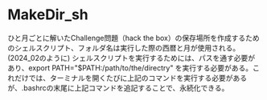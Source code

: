 ﻿# MakeDir_sh
ひと月ごとに解いたChallenge問題（hack the box）の保存場所を作成するためのシェルスクリプト、フォルダ名は実行した際の西暦と月が使用される。(2024_02のように)
シェルスクリプトを実行するためには、パスを通す必要があり、export PATH="$PATH:/path/to/the/directry"
を実行する必要がある。これだけでは、ターミナルを開くたびに上記のコマンドを実行する必要があるが、.bashrcの末尾に上記コマンドを追記することで、永続化できる。
